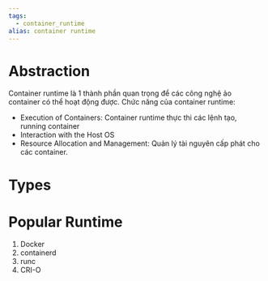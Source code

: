 ```yaml
---
tags:
  - container_runtime
alias: container runtime
---
```

# Abstraction
Container runtime là 1 thành phần quan trọng để các công nghệ ảo container có thể hoạt động được.
Chức năng của container runtime:
- Execution of Containers: Container runtime thực thi các lệnh tạo, running container
- Interaction with the Host OS
- Resource Allocation and Management: Quản lý tài nguyên cấp phát cho các container.

# Types

# Popular Runtime
1. Docker
2. containerd
3. runc
4. CRI-O